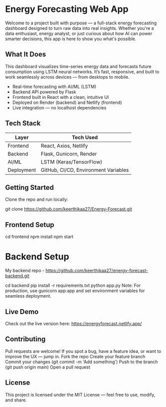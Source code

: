 # Energy Forecasting Web App

Welcome to a project built with purpose — a full-stack energy forecasting dashboard designed to turn raw data into real insights. Whether you're a data enthusiast, energy analyst, or just curious about how AI can power smarter decisions, this app is here to show you what's possible.

## What It Does

This dashboard visualizes time-series energy data and forecasts future consumption using LSTM neural networks. It’s fast, responsive, and built to work seamlessly across devices — from desktops to mobile.

- Real-time forecasting with AI/ML (LSTM)
- Backend API powered by Flask
- Frontend built in React with a clean, intuitive UI
- Deployed on Render (backend) and Netlify (frontend)
- Live integration — no localhost dependencies

## Tech Stack

| Layer      | Tech Used         |
|------------|-------------------|
| Frontend   | React, Axios, Netlify |
| Backend    | Flask, Gunicorn, Render |
| AI/ML      | LSTM (Keras/TensorFlow) |
| Deployment | GitHub, CI/CD, Environment Variables |

## Getting Started

Clone the repo and run locally:

git clone https://github.com/keerthikaa27/Energy-Forecast.git

## Frontend Setup

cd frontend
npm install
npm start

# Backend Setup

My backend repo - https://github.com/keerthikaa27/energy-forecast-backend.git

cd backend
pip install -r requirements.txt
python app.py
Note: For production, use gunicorn app:app and set environment variables for seamless deployment.

## Live Demo

Check out the live version here: https://energyforecast.netlify.app/

## Contributing

Pull requests are welcome! If you spot a bug, have a feature idea, or want to improve the UX — jump in.
Fork the repo
Create your feature branch 
Commit your changes (git commit -m 'Add something')
Push to the branch (git push origin main)
Open a pull request

## License
This project is licensed under the MIT License — feel free to use, modify, and share.






